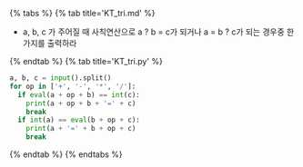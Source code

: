 {% tabs %}
{% tab title='KT_tri.md' %}

* a, b, c 가 주어질 때 사칙연산으로 a ? b = c가 되거나 a = b ? c가 되는 경우중 한가지를 출력하라

{% endtab %}
{% tab title='KT_tri.py' %}

```py
a, b, c = input().split()
for op in ['+', '-', '*', '/']:
  if eval(a + op + b) == int(c):
    print(a + op + b + '=' + c)
    break
  if int(a) == eval(b + op + c):
    print(a + '=' + b + op + c)
    break
```

{% endtab %}
{% endtabs %}